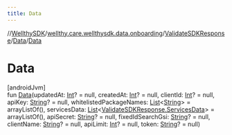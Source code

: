 ```yaml
---
title: Data
---
```

//[WellthySDK](../../../../index.html)/[wellthy.care.wellthysdk.data.onboarding](../../index.html)/[ValidateSDKResponse](../index.html)/[Data](index.html)/[Data](-data.html)



# Data



[androidJvm]\
fun [Data](-data.html)(updatedAt: [Int](https://kotlinlang.org/api/latest/jvm/stdlib/kotlin/-int/index.html)? = null, createdAt: [Int](https://kotlinlang.org/api/latest/jvm/stdlib/kotlin/-int/index.html)? = null, clientId: [Int](https://kotlinlang.org/api/latest/jvm/stdlib/kotlin/-int/index.html)? = null, apiKey: [String](https://kotlinlang.org/api/latest/jvm/stdlib/kotlin/-string/index.html)? = null, whitelistedPackageNames: [List](https://kotlinlang.org/api/latest/jvm/stdlib/kotlin.collections/-list/index.html)&lt;[String](https://kotlinlang.org/api/latest/jvm/stdlib/kotlin/-string/index.html)&gt; = arrayListOf(), servicesData: [List](https://kotlinlang.org/api/latest/jvm/stdlib/kotlin.collections/-list/index.html)&lt;[ValidateSDKResponse.ServicesData](../-services-data/index.html)&gt; = arrayListOf(), apiSecret: [String](https://kotlinlang.org/api/latest/jvm/stdlib/kotlin/-string/index.html)? = null, fixedIdSearchGsi: [String](https://kotlinlang.org/api/latest/jvm/stdlib/kotlin/-string/index.html)? = null, clientName: [String](https://kotlinlang.org/api/latest/jvm/stdlib/kotlin/-string/index.html)? = null, apiLimit: [Int](https://kotlinlang.org/api/latest/jvm/stdlib/kotlin/-int/index.html)? = null, token: [String](https://kotlinlang.org/api/latest/jvm/stdlib/kotlin/-string/index.html)? = null)




